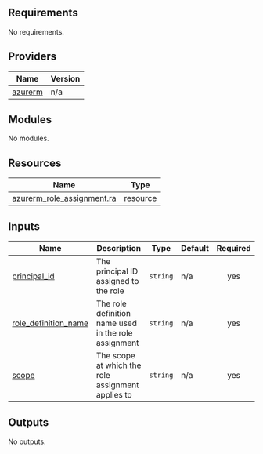 <!-- BEGIN_TF_DOCS -->
## Requirements

No requirements.

## Providers

| Name | Version |
|------|---------|
| <a name="provider_azurerm"></a> [azurerm](#provider\_azurerm) | n/a |

## Modules

No modules.

## Resources

| Name | Type |
|------|------|
| [azurerm_role_assignment.ra](https://registry.terraform.io/providers/hashicorp/azurerm/latest/docs/resources/role_assignment) | resource |

## Inputs

| Name | Description | Type | Default | Required |
|------|-------------|------|---------|:--------:|
| <a name="input_principal_id"></a> [principal\_id](#input\_principal\_id) | The principal ID assigned to the role | `string` | n/a | yes |
| <a name="input_role_definition_name"></a> [role\_definition\_name](#input\_role\_definition\_name) | The role definition name used in the role assignment | `string` | n/a | yes |
| <a name="input_scope"></a> [scope](#input\_scope) | The scope at which the role assignment applies to | `string` | n/a | yes |

## Outputs

No outputs.
<!-- END_TF_DOCS -->